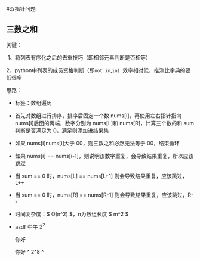 #双指针问题



## 三数之和

关键：

​	1、将列表有序化之后的去重技巧（即相邻元素判断是否相等）

​	2、python中列表的成员资格判断（即`not in`,`in`）效率相对低，推测比字典的要低很多

思路：

* 标签：数组遍历

* 首先对数组进行排序，排序后固定一个数 nums[i]，再使用左右指针指向 nums[i]后面的两端，数字分别为 nums[L]和 nums[R]，计算三个数的和 sum 判断是否满足为 0，满足则添加进结果集

* 如果 nums[i]nums[i]大于 00，则三数之和必然无法等于 00，结束循环

* 如果 nums[i] == nums[i-1]，则说明该数字重复，会导致结果重复，所以应该跳过

* 当 sum == 0 时，nums[L] == nums[L+1] 则会导致结果重复，应该跳过，L++

* 当 sum == 0 时，nums[R] == nums[R-1] 则会导致结果重复，应该跳过，R--

* 时间复杂度：$ O(n^2) $，n为数组长度 $ m^2 $

* asdf 中午 $2^2$

  

  你好

  你好 ^ 2^8 ^

  

  


